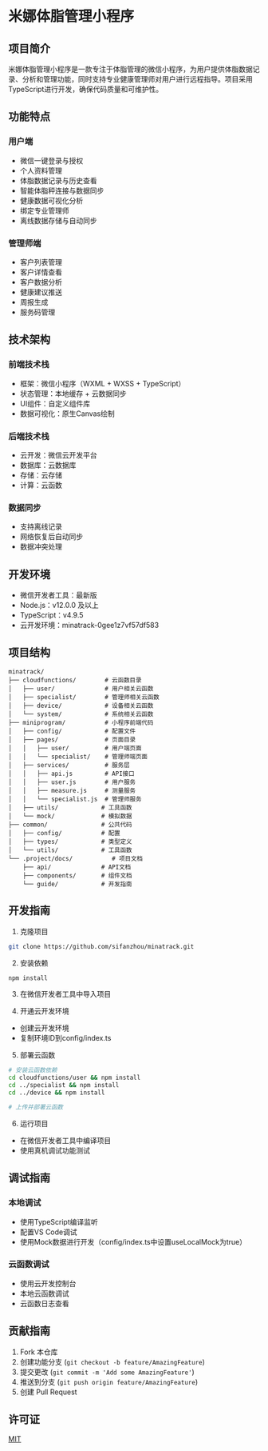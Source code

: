 # 米娜体脂管理小程序

## 项目简介

米娜体脂管理小程序是一款专注于体脂管理的微信小程序，为用户提供体脂数据记录、分析和管理功能，同时支持专业健康管理师对用户进行远程指导。项目采用TypeScript进行开发，确保代码质量和可维护性。

## 功能特点

### 用户端
- 微信一键登录与授权
- 个人资料管理
- 体脂数据记录与历史查看
- 智能体脂秤连接与数据同步
- 健康数据可视化分析
- 绑定专业管理师
- 离线数据存储与自动同步

### 管理师端
- 客户列表管理
- 客户详情查看
- 客户数据分析
- 健康建议推送
- 周报生成
- 服务码管理

## 技术架构

### 前端技术栈
- 框架：微信小程序（WXML + WXSS + TypeScript）
- 状态管理：本地缓存 + 云数据同步
- UI组件：自定义组件库
- 数据可视化：原生Canvas绘制

### 后端技术栈
- 云开发：微信云开发平台
- 数据库：云数据库
- 存储：云存储
- 计算：云函数

### 数据同步
- 支持离线记录
- 网络恢复后自动同步
- 数据冲突处理

## 开发环境

- 微信开发者工具：最新版
- Node.js：v12.0.0 及以上
- TypeScript：v4.9.5
- 云开发环境：minatrack-0gee1z7vf57df583

## 项目结构

```
minatrack/
├── cloudfunctions/        # 云函数目录
│   ├── user/              # 用户相关云函数
│   ├── specialist/        # 管理师相关云函数
│   ├── device/            # 设备相关云函数
│   └── system/            # 系统相关云函数
├── miniprogram/           # 小程序前端代码
│   ├── config/            # 配置文件
│   ├── pages/             # 页面目录
│   │   ├── user/          # 用户端页面
│   │   └── specialist/    # 管理师端页面
│   ├── services/          # 服务层
│   │   ├── api.js         # API接口
│   │   ├── user.js        # 用户服务
│   │   ├── measure.js     # 测量服务
│   │   └── specialist.js  # 管理师服务
│   ├── utils/            # 工具函数
│   └── mock/             # 模拟数据
├── common/               # 公共代码
│   ├── config/           # 配置
│   ├── types/            # 类型定义
│   └── utils/            # 工具函数
└── .project/docs/           # 项目文档
    ├── api/              # API文档
    ├── components/       # 组件文档
    └── guide/            # 开发指南
```

## 开发指南

1. 克隆项目
```bash
git clone https://github.com/sifanzhou/minatrack.git
```

2. 安装依赖
```bash
npm install
```

3. 在微信开发者工具中导入项目

4. 开通云开发环境
- 创建云开发环境
- 复制环境ID到config/index.ts

5. 部署云函数
```bash
# 安装云函数依赖
cd cloudfunctions/user && npm install
cd ../specialist && npm install
cd ../device && npm install

# 上传并部署云函数
```

6. 运行项目
- 在微信开发者工具中编译项目
- 使用真机调试功能测试

## 调试指南

### 本地调试
- 使用TypeScript编译监听
- 配置VS Code调试
- 使用Mock数据进行开发（config/index.ts中设置useLocalMock为true）

### 云函数调试
- 使用云开发控制台
- 本地云函数调试
- 云函数日志查看

## 贡献指南

1. Fork 本仓库
2. 创建功能分支 (`git checkout -b feature/AmazingFeature`)
3. 提交更改 (`git commit -m 'Add some AmazingFeature'`)
4. 推送到分支 (`git push origin feature/AmazingFeature`)
5. 创建 Pull Request

## 许可证

[MIT](LICENSE)